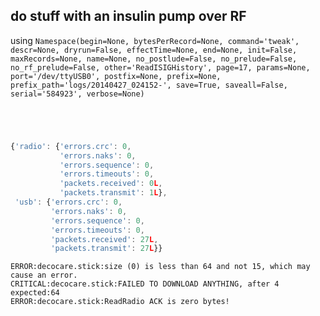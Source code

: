 ## do stuff with an insulin pump over RF
using ` Namespace(begin=None, bytesPerRecord=None, command='tweak', descr=None, dryrun=False, effectTime=None, end=None, init=False, maxRecords=None, name=None, no_postlude=False, no_prelude=False, no_rf_prelude=False, other='ReadISIGHistory', page=17, params=None, port='/dev/ttyUSB0', postfix=None, prefix=None, prefix_path='logs/20140427_024152-', save=True, saveall=False, serial='584923', verbose=None) `
```
```
```
```
```
```
```
```
```javascript
{'radio': {'errors.crc': 0,
           'errors.naks': 0,
           'errors.sequence': 0,
           'errors.timeouts': 0,
           'packets.received': 0L,
           'packets.transmit': 1L},
 'usb': {'errors.crc': 0,
         'errors.naks': 0,
         'errors.sequence': 0,
         'errors.timeouts': 0,
         'packets.received': 27L,
         'packets.transmit': 27L}}
```
```
ERROR:decocare.stick:size (0) is less than 64 and not 15, which may cause an error.
CRITICAL:decocare.stick:FAILED TO DOWNLOAD ANYTHING, after 4  expected:64
ERROR:decocare.stick:ReadRadio ACK is zero bytes!
